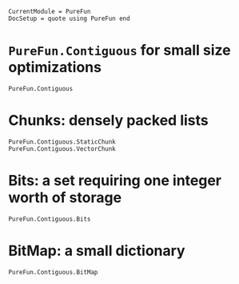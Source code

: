 ```@meta
CurrentModule = PureFun
DocSetup = quote using PureFun end
```

# `PureFun.Contiguous` for small size optimizations

```@docs
PureFun.Contiguous
```

# Chunks: densely packed lists

```@docs
PureFun.Contiguous.StaticChunk
PureFun.Contiguous.VectorChunk
```

# Bits: a set requiring one integer worth of storage

```@docs
PureFun.Contiguous.Bits
```

# BitMap: a small dictionary

```@docs
PureFun.Contiguous.BitMap
```
